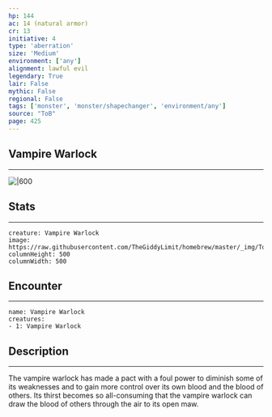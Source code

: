 ```yaml
---
hp: 144
ac: 14 (natural armor)
cr: 13
initiative: 4
type: 'aberration'    
size: 'Medium'
environment: ['any']
alignment: lawful evil
legendary: True
lair: False
mythic: False
regional: False
tags: ['monster', 'monster/shapechanger', 'environment/any']
source: "ToB"
page: 425
---
```


## Vampire Warlock
---

![|600](https://raw.githubusercontent.com/TheGiddyLimit/homebrew/master/_img/ToB/Vampire%20Warlock.webp)

## Stats
---

```statblock
creature: Vampire Warlock
image: https://raw.githubusercontent.com/TheGiddyLimit/homebrew/master/_img/ToB/token/Vampire%20Warlock.png
columnHeight: 500
columnWidth: 500
```

## Encounter
---

```encounter-table
name: Vampire Warlock
creatures:
- 1: Vampire Warlock
```

## Description
---
The vampire warlock has made a pact with a foul power to diminish some of its weaknesses and to gain more control over its own blood and the blood of others. Its thirst becomes so all-consuming that the vampire warlock can draw the blood of others through the air to its open maw.





